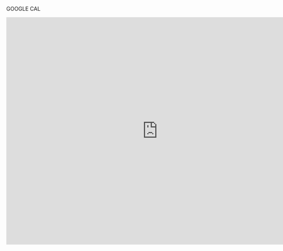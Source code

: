 <html>
<body>
    <p>GOOGLE CAL</p>
   
  <div><script
   type="text/javascript"
   src="DateWidget.js"
></script></div>

<iframe src="https://calendar.google.com/calendar/embed?src=google%40domain.com&color=%23711616&ctz=America/Los_Angeles&src=mc5a7bdtp2kajjelg3hecopjik@group.calendar.google.com&color=%23BE6D00&src=ja0ejgonmd77n5i9ve8dromd88@group.calendar.google.com&color=%232F6309&src=e3bfjr8g93f3r7mnmqrg0562oo@group.calendar.google.com&color=%235229A3" style="border: 0" width="800" height="600" frameborder="0" scrolling="no"></iframe>


</body>

</html>
